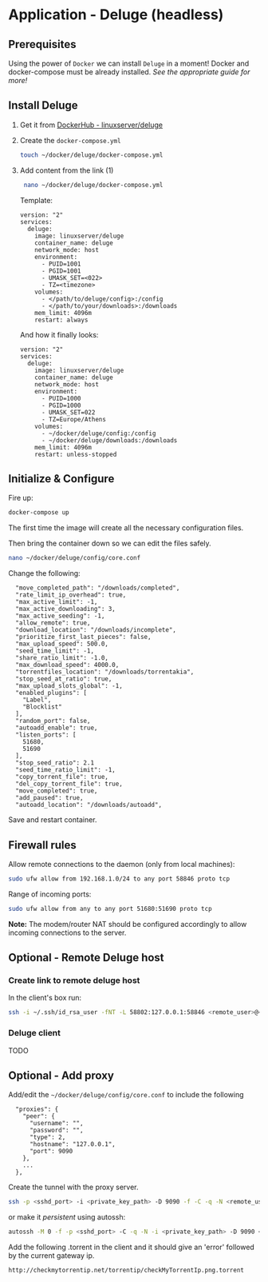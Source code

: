 # Application - Deluge (headless)

## Prerequisites
Using the power of `Docker` we can install `Deluge` in a moment!
Docker and docker-compose must be already installed. 
_See the appropriate guide for more!_

## Install Deluge
1. Get it from [DockerHub - linuxserver/deluge](https://hub.docker.com/r/linuxserver/deluge)
2. Create the `docker-compose.yml`
    ```bash
    touch ~/docker/deluge/docker-compose.yml
    ```
3.  Add content from the link (1)
    ```bash
     nano ~/docker/deluge/docker-compose.yml
    ```
    Template:
    ```docker
    version: "2"
    services:
      deluge:
        image: linuxserver/deluge
        container_name: deluge
        network_mode: host
        environment:
          - PUID=1001
          - PGID=1001
          - UMASK_SET=<022>
          - TZ=<timezone>
        volumes:
          - </path/to/deluge/config>:/config
          - </path/to/your/downloads>:/downloads
        mem_limit: 4096m
        restart: always
    ```
    And how it finally looks:

    ```docker
    version: "2"
    services:
      deluge:
        image: linuxserver/deluge
        container_name: deluge
        network_mode: host
        environment:
          - PUID=1000
          - PGID=1000
          - UMASK_SET=022
          - TZ=Europe/Athens
        volumes:
          - ~/docker/deluge/config:/config
          - ~/docker/deluge/downloads:/downloads
        mem_limit: 4096m
        restart: unless-stopped
    ```

## Initialize & Configure
Fire up:
```bash
docker-compose up
```
The first time the image will create all the necessary configuration files.

Then bring the container down so we can edit the files safely.
```bash
nano ~/docker/deluge/config/core.conf
```
Change the following:
```
  "move_completed_path": "/downloads/completed",
  "rate_limit_ip_overhead": true,
  "max_active_limit": -1,
  "max_active_downloading": 3,
  "max_active_seeding": -1,
  "allow_remote": true,
  "download_location": "/downloads/incomplete",
  "prioritize_first_last_pieces": false,
  "max_upload_speed": 500.0,
  "seed_time_limit": -1,
  "share_ratio_limit": -1.0,
  "max_download_speed": 4000.0,
  "torrentfiles_location": "/downloads/torrentakia",
  "stop_seed_at_ratio": true,
  "max_upload_slots_global": -1,
  "enabled_plugins": [
    "Label",
    "Blocklist"
  ],
  "random_port": false,
  "autoadd_enable": true,
  "listen_ports": [
    51680,
    51690
  ],
  "stop_seed_ratio": 2.1
  "seed_time_ratio_limit": -1,
  "copy_torrent_file": true,
  "del_copy_torrent_file": true,
  "move_completed": true,
  "add_paused": true,
  "autoadd_location": "/downloads/autoadd",
```
Save and restart container.

## Firewall rules
Allow remote connections to the daemon (only from local machines):
```bash
sudo ufw allow from 192.168.1.0/24 to any port 58846 proto tcp
```
Range of incoming ports:
```bash
sudo ufw allow from any to any port 51680:51690 proto tcp
```
**Note:** The modem/router NAT should be configured accordingly to allow incoming connections to the server.

## Optional - Remote Deluge host

### Create link to remote deluge host
In the client's box run:
```bash
ssh -i ~/.ssh/id_rsa_user -fNT -L 58802:127.0.0.1:58846 <remote_user>@<deluge_running_host_ip>
```

### Deluge client
TODO

## Optional - Add proxy
Add/edit the `~/docker/deluge/config/core.conf` to include the following
```
  "proxies": {
    "peer": {
      "username": "",
      "password": "",
      "type": 2,
      "hostname": "127.0.0.1",
      "port": 9090
    },
    ...
  },
```
Create the tunnel with the proxy server.
```bash
ssh -p <sshd_port> -i <private_key_path> -D 9090 -f -C -q -N <remote_user>@<remote_proxy_ip>
```
or make it _persistent_ using autossh:
```bash
autossh -M 0 -f -p <sshd_port> -C -q -N -i <private_key_path> -D 9090 <remote_user>@<remote_proxy_ip>
```
Add the following .torrent in the client and it should give an 'error' followed by the current gateway ip.
```
http://checkmytorrentip.net/torrentip/checkMyTorrentIp.png.torrent
```
